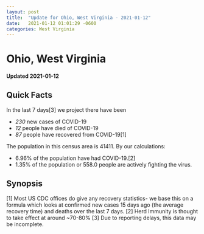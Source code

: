 ```yaml
---
layout: post
title:  "Update for Ohio, West Virginia - 2021-01-12"
date:   2021-01-12 01:01:29 -0600
categories: West Virginia
---
```


# Ohio, West Virginia
#### Updated 2021-01-12

## Quick Facts

In the last 7 days[3] we project there have been
- *230* new cases of COVID-19
- *12* people have died of COVID-19
- *87* people have recovered from COVID-19[1]

The population in this census area is 41411. By our calculations:
- 6.96% of the population have had COVID-19.[2]
- 1.35% of the population or 558.0 people are actively fighting the virus.

## Synopsis




[1] Most US CDC offices do give any recovery statistics- we base this on a formula which looks at confirmed new cases
15 days ago (the average recovery time) and deaths over the last 7 days.
[2] Herd Immunity is thought to take effect at around ~70-80%
[3] Due to reporting delays, this data may be incomplete. 
    